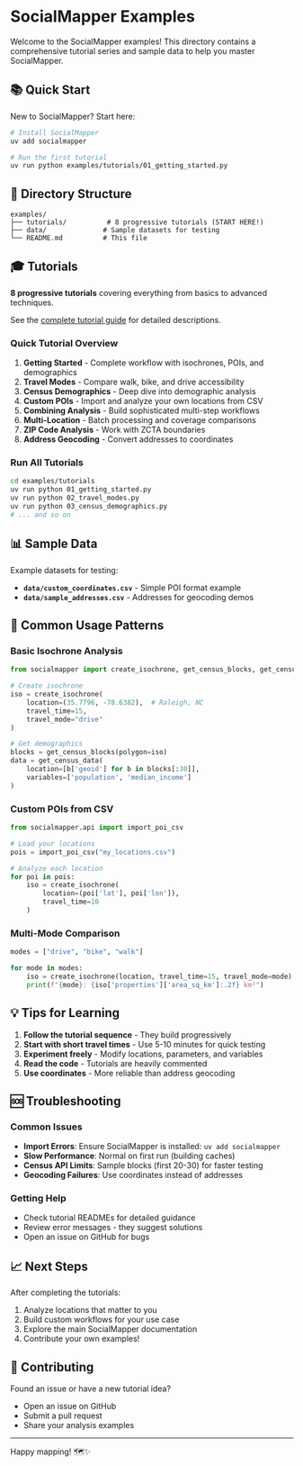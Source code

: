 # SocialMapper Examples

Welcome to the SocialMapper examples! This directory contains a comprehensive tutorial series and sample data to help you master SocialMapper.

## 📚 Quick Start

New to SocialMapper? Start here:

```bash
# Install SocialMapper
uv add socialmapper

# Run the first tutorial
uv run python examples/tutorials/01_getting_started.py
```

## 📁 Directory Structure

```
examples/
├── tutorials/          # 8 progressive tutorials (START HERE!)
├── data/              # Sample datasets for testing
└── README.md          # This file
```

## 🎓 Tutorials

**8 progressive tutorials** covering everything from basics to advanced techniques.

See the [complete tutorial guide](tutorials/README.md) for detailed descriptions.

### Quick Tutorial Overview

1. **Getting Started** - Complete workflow with isochrones, POIs, and demographics
2. **Travel Modes** - Compare walk, bike, and drive accessibility
3. **Census Demographics** - Deep dive into demographic analysis
4. **Custom POIs** - Import and analyze your own locations from CSV
5. **Combining Analysis** - Build sophisticated multi-step workflows
6. **Multi-Location** - Batch processing and coverage comparisons
7. **ZIP Code Analysis** - Work with ZCTA boundaries
8. **Address Geocoding** - Convert addresses to coordinates

### Run All Tutorials

```bash
cd examples/tutorials
uv run python 01_getting_started.py
uv run python 02_travel_modes.py
uv run python 03_census_demographics.py
# ... and so on
```

## 📊 Sample Data

Example datasets for testing:

- **`data/custom_coordinates.csv`** - Simple POI format example
- **`data/sample_addresses.csv`** - Addresses for geocoding demos

## 🚀 Common Usage Patterns

### Basic Isochrone Analysis
```python
from socialmapper import create_isochrone, get_census_blocks, get_census_data

# Create isochrone
iso = create_isochrone(
    location=(35.7796, -78.6382),  # Raleigh, NC
    travel_time=15,
    travel_mode="drive"
)

# Get demographics
blocks = get_census_blocks(polygon=iso)
data = get_census_data(
    location=[b['geoid'] for b in blocks[:30]],
    variables=['population', 'median_income']
)
```

### Custom POIs from CSV
```python
from socialmapper.api import import_poi_csv

# Load your locations
pois = import_poi_csv("my_locations.csv")

# Analyze each location
for poi in pois:
    iso = create_isochrone(
        location=(poi['lat'], poi['lon']),
        travel_time=10
    )
```

### Multi-Mode Comparison
```python
modes = ["drive", "bike", "walk"]

for mode in modes:
    iso = create_isochrone(location, travel_time=15, travel_mode=mode)
    print(f"{mode}: {iso['properties']['area_sq_km']:.2f} km²")
```

## 💡 Tips for Learning

1. **Follow the tutorial sequence** - They build progressively
2. **Start with short travel times** - Use 5-10 minutes for quick testing
3. **Experiment freely** - Modify locations, parameters, and variables
4. **Read the code** - Tutorials are heavily commented
5. **Use coordinates** - More reliable than address geocoding

## 🆘 Troubleshooting

### Common Issues

- **Import Errors**: Ensure SocialMapper is installed: `uv add socialmapper`
- **Slow Performance**: Normal on first run (building caches)
- **Census API Limits**: Sample blocks (first 20-30) for faster testing
- **Geocoding Failures**: Use coordinates instead of addresses

### Getting Help

- Check tutorial READMEs for detailed guidance
- Review error messages - they suggest solutions
- Open an issue on GitHub for bugs

## 📈 Next Steps

After completing the tutorials:

1. Analyze locations that matter to you
2. Build custom workflows for your use case
3. Explore the main SocialMapper documentation
4. Contribute your own examples!

## 🤝 Contributing

Found an issue or have a new tutorial idea?
- Open an issue on GitHub
- Submit a pull request
- Share your analysis examples

---

Happy mapping! 🗺️✨